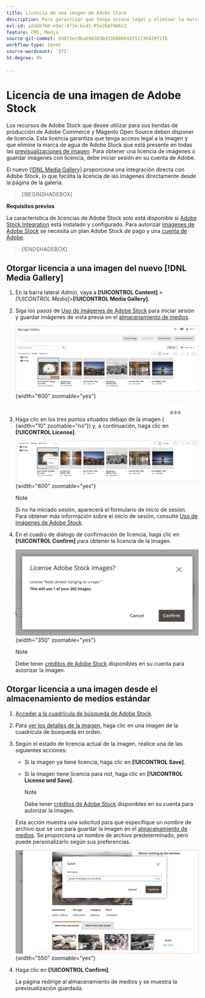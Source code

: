 ```yaml
---
title: Licencia de una imagen de Adobe Stock
description: Para garantizar que tenga acceso legal y eliminar la marca de agua de Adobe Stock, conceda una licencia a sus imágenes de Adobe Stock.
exl-id: a2d6b7b8-e9ac-4f3e-bcd1-05e2bb74b6c2
feature: CMS, Media
source-git-commit: 0d072ecdba696383bd33b88b64d751736429f2f6
workflow-type: tm+mt
source-wordcount: '371'
ht-degree: 0%

---
```


# Licencia de una imagen de Adobe Stock

Los recursos de Adobe Stock que desee utilizar para sus tiendas de producción de Adobe Commerce y Magento Open Source deben disponer de licencia. Esta licencia garantiza que tenga acceso legal a la imagen y que elimine la marca de agua de Adobe Stock que está presente en todas las [previsualizaciones de imagen](./adobe-stock-save-preview.md). Para obtener una licencia de imágenes o guardar imágenes con licencia, debe iniciar sesión en su cuenta de Adobe.

El nuevo [[!DNL Media Gallery]](media-gallery.md) proporciona una integración directa con Adobe Stock, lo que facilita la licencia de las imágenes directamente desde la página de la galería.

>[!BEGINSHADEBOX]

**Requisitos previos**

La característica de licencias de Adobe Stock solo está disponible si [Adobe Stock Integration](./adobe-stock.md) está instalado y configurado. Para autorizar [imágenes de Adobe Stock][adobe-stock] se necesita un plan Adobe Stock de pago y una [cuenta de Adobe][adobe-signin].

>[!ENDSHADEBOX]

## Otorgar licencia a una imagen del nuevo [!DNL Media Gallery]

1. En la barra lateral _Admin_, vaya a **[!UICONTROL Content]** > _[!UICONTROL Media]_>**[!UICONTROL Media Gallery]**.

1. Siga los pasos de [Uso de imágenes de Adobe Stock](./adobe-stock-manage.md) para iniciar sesión y guardar imágenes de vista previa en el [almacenamiento de medios](./media-storage.md).

   ![Imagen de vista previa guardada](./assets/adobe-stock-gallery-unlicensed.png){width="600" zoomable="yes"}

1. Haga clic en los tres puntos situados debajo de la imagen (![icono del menú de recursos](./assets/media-gallery-asset-menu-icon.png){width="10" zoomable="no"}) y, a continuación, haga clic en **[!UICONTROL License]**.

   ![Acciones de imagen de Adobe Stock](./assets/adobe-stock-gallery-image-actions.png){width="600" zoomable="yes"}

   >[!NOTE]
   >
   >Si no ha iniciado sesión, aparecerá el formulario de inicio de sesión. Para obtener más información sobre el inicio de sesión, consulte [Uso de imágenes de Adobe Stock](./adobe-stock-manage.md).

1. En el cuadro de diálogo de confirmación de licencia, haga clic en **[!UICONTROL Confirm]** para obtener la licencia de la imagen.

   ![Confirmación de licencia](./assets/adobe-stock-gallery-license-confirm.png){width="350" zoomable="yes"}

   >[!NOTE]
   >
   >Debe tener [créditos de Adobe Stock][stock-credits] disponibles en su cuenta para autorizar la imagen.

## Otorgar licencia a una imagen desde el almacenamiento de medios estándar

1. [Acceder a la cuadrícula de búsqueda de Adobe Stock][access-search].

1. Para [ver los detalles de la imagen][view-details], haga clic en una imagen de la cuadrícula de búsqueda en orden.

1. Según el estado de licencia actual de la imagen, realice una de las siguientes acciones:

   - Si la imagen ya tiene licencia, haga clic en **[!UICONTROL Save]**.

   - Si la imagen tiene licencia para _not_, haga clic en **[!UICONTROL License and Save]**.

     >[!NOTE]
     >
     >Debe tener [créditos de Adobe Stock][stock-credits] disponibles en su cuenta para autorizar la imagen.

   Esta acción muestra una solicitud para que especifique un nombre de archivo que se use para guardar la imagen en el [almacenamiento de medios](./media-storage.md). Se proporciona un nombre de archivo predeterminado, pero puede personalizarlo según sus preferencias.

   ![Guardar imagen con licencia de Adobe Stock](./assets/adobe-stock-save-licensed.png){width="550" zoomable="yes"}

1. Haga clic en **[!UICONTROL Confirm]**.

   La página redirige al almacenamiento de medios y se muestra la previsualización guardada.

[access-search]: adobe-stock-manage.md#access-the-adobe-stock-search-grid
[view-details]: adobe-stock-manage.md#view-image-details
[stock-credits]: https://helpx.adobe.com/stock/help/credit-packs.html
[adobe-stock]: https://stock.adobe.com
[adobe-signin]: https://helpx.adobe.com/manage-account/using/access-adobe-id-account.html

